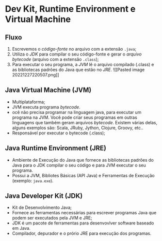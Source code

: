 # Dev Kit, Runtime Environment e Virtual Machine

## Fluxo 
1. Escrevemos o *código-fonte* no arquivo com a extensão ``.java``;
2. Utiliza o *JDK* para compilar o seu código-fonte e gerar o *arquivo bytecode* (arquivo com a extensão ``.class``);
3. Para executar o seu programa, a *JVM* lê o arquivo compilado (.class) e as bibliotecas padrões do Java que estão no *JRE*.
![[Pasted image 20221227220507.png]]

## Java Virtual Machine (JVM)
- Multiplataforma;
- JVM executa programa *bytecode*.
- ocê não precisa programar na linguagem java, para executar um programa na JVM. Você pode criar seus programas em outras linguagens que também geram arquivos _bytecode_. Existem várias delas, alguns exemplos são: Scala, JRuby, Jython, Clojure, Groovy, etc..
- Responsável por executar o bytecode (.class);

## Java Runtime Environment (JRE)
- Ambiente de Execução do Java que fornece as bibliotecas padrões do Java para o JDK compilar o seu código e para JVM executar o seu programa.
- Possui a JVM, Bibliotes Básicas (API Java) e Ferramentas de Execução (exemplo: ``java.exe``).

## Java Developer Kit (JDK)
- Kit de Desenvolvimento Java;
- Fornece as ferramentas necessárias para escrever programas Java que podem ser executados pela JVM e JRE;
- JDK é um pacote de ferramentas para desenvovlver software baseado em Java.
- Compilador, depurador e o prório JRE para execução dos programas.

